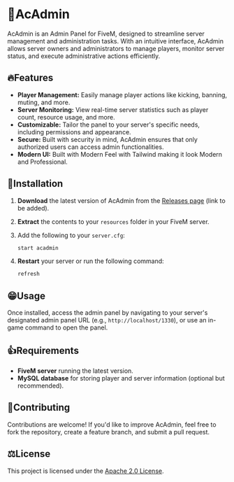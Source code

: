 # 🔨AcAdmin

AcAdmin is an Admin Panel for FiveM, designed to streamline server management and administration tasks. With an intuitive interface, AcAdmin allows server owners and administrators to manage players, monitor server status, and execute administrative actions efficiently.

## 🔥Features

- **Player Management:** Easily manage player actions like kicking, banning, muting, and more.
- **Server Monitoring:** View real-time server statistics such as player count, resource usage, and more.
- **Customizable:** Tailor the panel to your server's specific needs, including permissions and appearance.
- **Secure:** Built with security in mind, AcAdmin ensures that only authorized users can access admin functionalities.
- **Modern UI:** Built with Modern Feel with Tailwind making it look Modern and Professional.

## 🤔Installation

1. **Download** the latest version of AcAdmin from the [Releases page](#) (link to be added).
2. **Extract** the contents to your `resources` folder in your FiveM server.
3. Add the following to your `server.cfg`:

    ```bash
    start acadmin
    ```

4. **Restart** your server or run the following command:

    ```bash
    refresh
    ```

## 😁Usage

Once installed, access the admin panel by navigating to your server's designated admin panel URL (e.g., `http://localhost/1330`), or use an in-game command to open the panel.

## 👍Requirements

- **FiveM server** running the latest version.
- **MySQL database** for storing player and server information (optional but recommended).

## 💖Contributing

Contributions are welcome! If you'd like to improve AcAdmin, feel free to fork the repository, create a feature branch, and submit a pull request.

## ⚖️License

This project is licensed under the [Apache 2.0 License](LICENSE).
